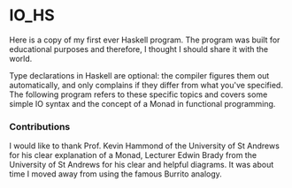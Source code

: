# IO_HS

Here is a copy of my first ever Haskell program. The program was built for educational purposes and therefore, I thought I should share it with the world. 

Type declarations in Haskell are optional: the compiler figures them out automatically, and only complains if they differ from what you've specified. The following program refers to these specific topics and covers some simple IO syntax and the concept of a Monad in functional programming.

### Contributions

I would like to thank Prof. Kevin Hammond of the University of St Andrews for his clear explanation of a Monad, Lecturer Edwin Brady from the University of St Andrews for his clear and helpful diagrams. It was about time I moved away from using the famous Burrito analogy. 
